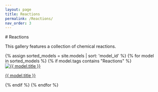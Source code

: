 ```yaml
---
layout: page  
title: Reactions
permalink: /Reactions/  
nav_order: 3 
---
```


<link rel="stylesheet" href="{{ '/assets/css/gallery.css' | relative_url }}">
# Reactions

This gallery features a collection of chemical reactions.

<div class="gallery">
{% assign sorted_models = site.models | sort: 'model_id' %}
{% for model in sorted_models %} 
  {% if model.tags contains "Reactions" %}
    <div class="tile">
      <a href="{{ model.url | relative_url | append: '?tag=Reactions' }}">
        <img src="{{ '/models/thumbnails/' | append: model.image | relative_url }}" alt="{{ model.title }}" />
        <p>{{ model.title }}</p>
      </a>
    </div>
  {% endif %}
{% endfor %}
</div>

